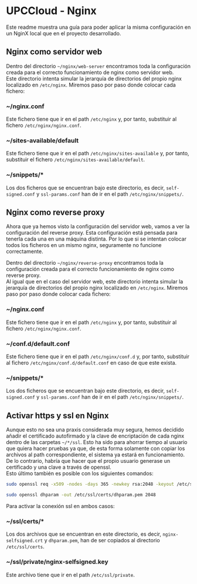 # UPCCloud - Nginx

Este readme muestra una guía para poder aplicar la misma configuración en un NginX local que en el proyecto desarrollado.

## Nginx como servidor web

Dentro del directorio `~/nginx/web-server` encontramos toda la configuración creada para el correcto funcionamiento de nginx como servidor web.\
Este directorio intenta simular la jerarquía de directorios del propio nginx localizado en `/etc/nginx`. Miremos paso por paso donde colocar cada fichero:

### ~/nginx.conf
Este fichero tiene que ir en el path `/etc/nginx` y, por tanto, substituir al fichero `/etc/nginx/nginx.conf`.

### ~/sites-available/default

Este fichero tiene que ir en el path `/etc/nginx/sites-available` y, por tanto, substituir el fichero `/etc/nginx/sites-available/default`.

### ~/snippets/*

Los dos ficheros que se encuentran bajo este directorio, es decir, `self-signed.conf` y `ssl-params.conf` han de ir en el path `/etc/nginx/snippets/`.


## Nginx como reverse proxy

Ahora que ya hemos visto la configuración del servidor web, vamos a ver la configuración del reverse proxy. Esta configuración está pensada para tenerla cada una en una máquina distinta. Por lo que si se intentan colocar todos los ficheros en un mismo nginx, seguramente no funcione correctamente.

Dentro del directorio `~/nginx/reverse-proxy` encontramos toda la configuración creada para el correcto funcionamiento de nginx como reverse proxy.\
Al igual que en el caso del servidor web, este directorio intenta simular la jerarquía de directorios del propio nginx localizado en `/etc/nginx`. Miremos paso por paso donde colocar cada fichero:

### ~/nginx.conf
Este fichero tiene que ir en el path `/etc/nginx` y, por tanto, substituir al fichero `/etc/nginx/nginx.conf`.

### ~/conf.d/default.conf
Este fichero tiene que ir en el path `/etc/nginx/conf.d` y, por tanto, substituir al fichero `/etc/nginx/conf.d/default.conf` en caso de que este exista.

### ~/snippets/*

Los dos ficheros que se encuentran bajo este directorio, es decir, `self-signed.conf` y `ssl-params.conf` han de ir en el path `/etc/nginx/snippets/`.


## Activar https y ssl en Nginx
Aunque esto no sea una praxis considerada muy segura, hemos decidido añadir el certificado autofirmado y la clave de encriptación de cada nginx dentro de las carpetas `~/*/ssl`. Esto ha sido para ahorrar tiempo al usuario que quiera hacer pruebas ya que, de esta forma solamente con copiar los archivos al path correspondiente, el sistema ya estará en funcionamiento. De lo contrario, habría que hacer que el propio usuario generase un certificado y una clave a través de openssl.\
Esto último también es posible con los siguientes comandos:
```bash
sudo openssl req -x509 -nodes -days 365 -newkey rsa:2048 -keyout /etc/ssl/private/nginx-selfsigned.key -out /etc/ssl/certs/nginx-selfsigned.crt
```
```bash
sudo openssl dhparam -out /etc/ssl/certs/dhparam.pem 2048
```

Para activar la conexión ssl en ambos casos:

### ~/ssl/certs/*

Los dos archivos que se encuentran en este directorio, es decir, `nginx-selfsigned.crt` y `dhparam.pem`, han de ser copiados al directorio `/etc/ssl/certs`.

### ~/ssl/private/nginx-selfsigned.key

Este archivo tiene que ir en el path `/etc/ssl/private`.